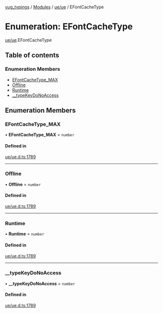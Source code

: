 [yug_typings](../README.md) / [Modules](../modules.md) / [ue/ue](../modules/ue_ue.md) / EFontCacheType

# Enumeration: EFontCacheType

[ue/ue](../modules/ue_ue.md).EFontCacheType

## Table of contents

### Enumeration Members

- [EFontCacheType\_MAX](ue_ue.EFontCacheType.md#efontcachetype_max)
- [Offline](ue_ue.EFontCacheType.md#offline)
- [Runtime](ue_ue.EFontCacheType.md#runtime)
- [\_\_typeKeyDoNoAccess](ue_ue.EFontCacheType.md#__typekeydonoaccess)

## Enumeration Members

### EFontCacheType\_MAX

• **EFontCacheType\_MAX** = `number`

#### Defined in

[ue/ue.d.ts:1789](https://github.com/YugMetaverse/yug_typings/blob/b7d9b19/ue/ue.d.ts#L1789)

___

### Offline

• **Offline** = `number`

#### Defined in

[ue/ue.d.ts:1789](https://github.com/YugMetaverse/yug_typings/blob/b7d9b19/ue/ue.d.ts#L1789)

___

### Runtime

• **Runtime** = `number`

#### Defined in

[ue/ue.d.ts:1789](https://github.com/YugMetaverse/yug_typings/blob/b7d9b19/ue/ue.d.ts#L1789)

___

### \_\_typeKeyDoNoAccess

• **\_\_typeKeyDoNoAccess** = `number`

#### Defined in

[ue/ue.d.ts:1789](https://github.com/YugMetaverse/yug_typings/blob/b7d9b19/ue/ue.d.ts#L1789)
